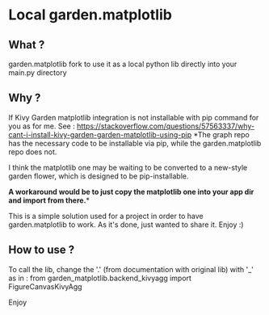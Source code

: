 # Local garden.matplotlib 

## What ?
garden.matplotlib fork to use it as a local python lib directly into your main.py directory

## Why ?
If Kivy Garden matplotlib integration is not installable with pip command for you as for me.
See : https://stackoverflow.com/questions/57563337/why-cant-i-install-kivy-garden-garden-matplotlib-using-pip
*The graph repo has the necessary code to be installable via pip, while the garden.matplotlib repo does not.

I think the matplotlib one may be waiting to be converted to a new-style garden flower, which is designed to be pip-installable.

**A workaround would be to just copy the matplotlib one into your app dir and import from there.***

This is a simple solution used for a project in order to have garden.matplotlib to work.
As it's done, just wanted to share it. Enjoy :)

## How to use ?
To call the lib, change the '.' (from documentation with original lib) with '_' as in :
from garden_matplotlib.backend_kivyagg import FigureCanvasKivyAgg

Enjoy